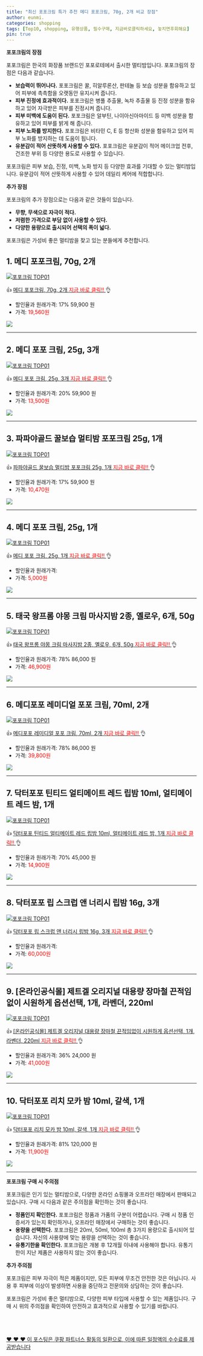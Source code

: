 ```yaml
---
title: "최신 포포크림 특가 추천 메디 포포크림, 70g, 2개 비교 장점"
author: eunmi.
categories: shopping
tags: [Top10, shopping, 유행상품, 필수구매, 지금바로클릭하세요, 놓치면후회해요]
pin: true
---
```

**포포크림의 장점**

포포크림은 한국의 화장품 브랜드인 포포로테에서 출시한 멀티밤입니다. 포포크림의 장점은 다음과 같습니다.

* **보습력이 뛰어나다.** 포포크림은 꿀, 히알루론산, 판테놀 등 보습 성분을 함유하고 있어 피부에 촉촉함을 오랫동안 유지시켜 줍니다.
* **피부 진정에 효과적이다.** 포포크림은 병풀 추출물, 녹차 추출물 등 진정 성분을 함유하고 있어 자극받은 피부를 진정시켜 줍니다.
* **피부 미백에 도움이 된다.** 포포크림은 알부틴, 나이아신아마이드 등 미백 성분을 함유하고 있어 피부를 밝게 해 줍니다.
* **피부 노화를 방지한다.** 포포크림은 비타민 C, E 등 항산화 성분을 함유하고 있어 피부 노화를 방지하는 데 도움이 됩니다.
* **유분감이 적어 산뜻하게 사용할 수 있다.** 포포크림은 유분감이 적어 메이크업 전후, 건조한 부위 등 다양한 용도로 사용할 수 있습니다.

포포크림은 피부 보습, 진정, 미백, 노화 방지 등 다양한 효과를 기대할 수 있는 멀티밤입니다. 유분감이 적어 산뜻하게 사용할 수 있어 데일리 케어에 적합합니다.

**추가 장점**

포포크림의 추가 장점으로는 다음과 같은 것들이 있습니다.

* **무향, 무색으로 자극이 적다.**
* **저렴한 가격으로 부담 없이 사용할 수 있다.**
* **다양한 용량으로 출시되어 선택의 폭이 넓다.**

포포크림은 가성비 좋은 멀티밤을 찾고 있는 분들에게 추천합니다.

   

## 1. 메디 포포크림, 70g, 2개

[![포포크림 TOP01](https://thumbnail10.coupangcdn.com/thumbnails/remote/230x230ex/image/retail/images/2e0cc0bf-a139-4b91-9815-ca8b563203792260130871900914105.png)](https://link.coupang.com/re/AFFSDP?lptag=AF3617701&subid=GithubCoopas&pageKey=86972091&traceid=V0-153&itemId=19037677930&vendorItemId=86297680364)


👍 [메디 포포크림, 70g, 2개 <font color=red> 지금 바로 클릭!! </font> ](https://link.coupang.com/re/AFFSDP?lptag=AF3617701&subid=GithubCoopas&pageKey=86972091&traceid=V0-153&itemId=19037677930&vendorItemId=86297680364) 👌 


- 할인율과 원래가격: 17%  59,900   원
- 가격: <span style='color:red'>19,560원</span>

[![](/discount_price.png)](https://link.coupang.com/re/AFFSDP?lptag=AF3617701&subid=GithubCoopas&pageKey=86972091&traceid=V0-153&itemId=19037677930&vendorItemId=86297680364)

---


   

## 2. 메디 포포 크림, 25g, 3개

[![포포크림 TOP01](https://thumbnail9.coupangcdn.com/thumbnails/remote/230x230ex/image/retail/images/a407f8cd-ce13-46b2-94b2-50117cbeacfb5732868046537331557.png)](https://link.coupang.com/re/AFFSDP?lptag=AF3617701&subid=GithubCoopas&pageKey=86972091&traceid=V0-153&itemId=3165717434&vendorItemId=85896128259)


👍 [메디 포포 크림, 25g, 3개 <font color=red> 지금 바로 클릭!! </font> ](https://link.coupang.com/re/AFFSDP?lptag=AF3617701&subid=GithubCoopas&pageKey=86972091&traceid=V0-153&itemId=3165717434&vendorItemId=85896128259) 👌 


- 할인율과 원래가격: 20%  59,900   원
- 가격: <span style='color:red'>13,500원</span>

[![](/discount_price.png)](https://link.coupang.com/re/AFFSDP?lptag=AF3617701&subid=GithubCoopas&pageKey=86972091&traceid=V0-153&itemId=3165717434&vendorItemId=85896128259)

---


   

## 3. 파파야골드 꿀보습 멀티밤 포포크림 25g, 1개

[![포포크림 TOP01](https://thumbnail10.coupangcdn.com/thumbnails/remote/230x230ex/image/rs_quotation_api/dlb6owyx/854515b8988c4e9aa6c9c76667d6210c.jpg)](https://link.coupang.com/re/AFFSDP?lptag=AF3617701&subid=GithubCoopas&pageKey=7444631820&traceid=V0-153&itemId=11225451673&vendorItemId=78502833973)


👍 [파파야골드 꿀보습 멀티밤 포포크림 25g, 1개 <font color=red> 지금 바로 클릭!! </font> ](https://link.coupang.com/re/AFFSDP?lptag=AF3617701&subid=GithubCoopas&pageKey=7444631820&traceid=V0-153&itemId=11225451673&vendorItemId=78502833973) 👌 


- 할인율과 원래가격: 17%  59,900   원
- 가격: <span style='color:red'>10,470원</span>

[![](/discount_price.png)](https://link.coupang.com/re/AFFSDP?lptag=AF3617701&subid=GithubCoopas&pageKey=7444631820&traceid=V0-153&itemId=11225451673&vendorItemId=78502833973)

---


   

## 4. 메디 포포 크림, 25g, 1개

[![포포크림 TOP01](https://thumbnail10.coupangcdn.com/thumbnails/remote/230x230ex/image/retail/images/23556359769894-194bc858-c163-4e1d-a2d0-781b23208b21.jpg)](https://link.coupang.com/re/AFFSDP?lptag=AF3617701&subid=GithubCoopas&pageKey=86972091&traceid=V0-153&itemId=273279121&vendorItemId=3661278675)


👍 [메디 포포 크림, 25g, 1개 <font color=red> 지금 바로 클릭!! </font> ](https://link.coupang.com/re/AFFSDP?lptag=AF3617701&subid=GithubCoopas&pageKey=86972091&traceid=V0-153&itemId=273279121&vendorItemId=3661278675) 👌 


- 할인율과 원래가격: 
- 가격: <span style='color:red'>5,000원</span>

[![](/discount_price.png)](https://link.coupang.com/re/AFFSDP?lptag=AF3617701&subid=GithubCoopas&pageKey=86972091&traceid=V0-153&itemId=273279121&vendorItemId=3661278675)

---


   

## 5. 태국 왕프롬 야몽 크림 마사지밤 2종, 옐로우, 6개, 50g

[![포포크림 TOP01](https://thumbnail6.coupangcdn.com/thumbnails/remote/230x230ex/image/vendor_inventory/6163/175ecc30805cc69920b3118fdef961f54e18589dfdd50ef0d5986147056d.png)](https://link.coupang.com/re/AFFSDP?lptag=AF3617701&subid=GithubCoopas&pageKey=7678078531&traceid=V0-153&itemId=20500721470&vendorItemId=87578888300)


👍 [태국 왕프롬 야몽 크림 마사지밤 2종, 옐로우, 6개, 50g <font color=red> 지금 바로 클릭!! </font> ](https://link.coupang.com/re/AFFSDP?lptag=AF3617701&subid=GithubCoopas&pageKey=7678078531&traceid=V0-153&itemId=20500721470&vendorItemId=87578888300) 👌 


- 할인율과 원래가격: 78%  86,000   원
- 가격: <span style='color:red'>46,900원</span>

[![](/discount_price.png)](https://link.coupang.com/re/AFFSDP?lptag=AF3617701&subid=GithubCoopas&pageKey=7678078531&traceid=V0-153&itemId=20500721470&vendorItemId=87578888300)

---


   

## 6. 메디포포 레미디얼 포포 크림, 70ml, 2개

[![포포크림 TOP01](https://thumbnail10.coupangcdn.com/thumbnails/remote/230x230ex/image/vendor_inventory/4a5f/29bb7ced58d0bb9fd0ed4cc80e331001c0f91e96d4d11dbea5d3f9d8b47d.jpg)](https://link.coupang.com/re/AFFSDP?lptag=AF3617701&subid=GithubCoopas&pageKey=6885169721&traceid=V0-153&itemId=19155500309&vendorItemId=86274330334)


👍 [메디포포 레미디얼 포포 크림, 70ml, 2개 <font color=red> 지금 바로 클릭!! </font> ](https://link.coupang.com/re/AFFSDP?lptag=AF3617701&subid=GithubCoopas&pageKey=6885169721&traceid=V0-153&itemId=19155500309&vendorItemId=86274330334) 👌 


- 할인율과 원래가격: 78%  86,000   원
- 가격: <span style='color:red'>39,800원</span>

[![](/discount_price.png)](https://link.coupang.com/re/AFFSDP?lptag=AF3617701&subid=GithubCoopas&pageKey=6885169721&traceid=V0-153&itemId=19155500309&vendorItemId=86274330334)

---


   

## 7. 닥터포포 틴티드 얼티메이트 레드 립밤 10ml, 얼티메이트 레드 밤, 1개

[![포포크림 TOP01](https://thumbnail8.coupangcdn.com/thumbnails/remote/230x230ex/image/retail/images/6518278268312175-d0567a74-8681-406c-b436-69846b2e1ec7.jpg)](https://link.coupang.com/re/AFFSDP?lptag=AF3617701&subid=GithubCoopas&pageKey=1776155845&traceid=V0-153&itemId=3024414829&vendorItemId=71012546405)


👍 [닥터포포 틴티드 얼티메이트 레드 립밤 10ml, 얼티메이트 레드 밤, 1개 <font color=red> 지금 바로 클릭!! </font> ](https://link.coupang.com/re/AFFSDP?lptag=AF3617701&subid=GithubCoopas&pageKey=1776155845&traceid=V0-153&itemId=3024414829&vendorItemId=71012546405) 👌 


- 할인율과 원래가격: 70%  45,000   원
- 가격: <span style='color:red'>14,900원</span>

[![](/discount_price.png)](https://link.coupang.com/re/AFFSDP?lptag=AF3617701&subid=GithubCoopas&pageKey=1776155845&traceid=V0-153&itemId=3024414829&vendorItemId=71012546405)

---


   

## 8. 닥터포포 립 스크럽 앤 너리시 립밤 16g, 3개

[![포포크림 TOP01](https://thumbnail6.coupangcdn.com/thumbnails/remote/230x230ex/image/retail/images/c654abe9-1821-4b10-b327-a1c3166579733276928307897868801.png)](https://link.coupang.com/re/AFFSDP?lptag=AF3617701&subid=GithubCoopas&pageKey=1923513634&traceid=V0-153&itemId=19495555669&vendorItemId=86605130477)


👍 [닥터포포 립 스크럽 앤 너리시 립밤 16g, 3개 <font color=red> 지금 바로 클릭!! </font> ](https://link.coupang.com/re/AFFSDP?lptag=AF3617701&subid=GithubCoopas&pageKey=1923513634&traceid=V0-153&itemId=19495555669&vendorItemId=86605130477) 👌 


- 할인율과 원래가격: 
- 가격: <span style='color:red'>60,000원</span>

[![](/discount_price.png)](https://link.coupang.com/re/AFFSDP?lptag=AF3617701&subid=GithubCoopas&pageKey=1923513634&traceid=V0-153&itemId=19495555669&vendorItemId=86605130477)

---


   

## 9. [온라인공식몰] 제트겔 오리지널 대용량 장마철 끈적임없이 시원하게 옵션선택, 1개, 라벤더, 220ml

[![포포크림 TOP01](https://thumbnail9.coupangcdn.com/thumbnails/remote/230x230ex/image/vendor_inventory/3712/27fe5271ebaa294e97416533090d61c4d5505ac35d6b980651cc0b5dc6ca.jpg)](https://link.coupang.com/re/AFFSDP?lptag=AF3617701&subid=GithubCoopas&pageKey=7531991388&traceid=V0-153&itemId=19778970013&vendorItemId=86623435789)


👍 [[온라인공식몰] 제트겔 오리지널 대용량 장마철 끈적임없이 시원하게 옵션선택, 1개, 라벤더, 220ml <font color=red> 지금 바로 클릭!! </font> ](https://link.coupang.com/re/AFFSDP?lptag=AF3617701&subid=GithubCoopas&pageKey=7531991388&traceid=V0-153&itemId=19778970013&vendorItemId=86623435789) 👌 


- 할인율과 원래가격: 36%  24,000   원
- 가격: <span style='color:red'>41,000원</span>

[![](/discount_price.png)](https://link.coupang.com/re/AFFSDP?lptag=AF3617701&subid=GithubCoopas&pageKey=7531991388&traceid=V0-153&itemId=19778970013&vendorItemId=86623435789)

---


   

## 10. 닥터포포 리치 모카 밤 10ml, 갈색, 1개

[![포포크림 TOP01](https://thumbnail9.coupangcdn.com/thumbnails/remote/230x230ex/image/retail/images/6518283221872535-c35edff6-d52c-4ef4-a09e-d158056e93f6.jpg)](https://link.coupang.com/re/AFFSDP?lptag=AF3617701&subid=GithubCoopas&pageKey=1923513677&traceid=V0-153&itemId=17316628251&vendorItemId=84487398529)


👍 [닥터포포 리치 모카 밤 10ml, 갈색, 1개 <font color=red> 지금 바로 클릭!! </font> ](https://link.coupang.com/re/AFFSDP?lptag=AF3617701&subid=GithubCoopas&pageKey=1923513677&traceid=V0-153&itemId=17316628251&vendorItemId=84487398529) 👌 


- 할인율과 원래가격: 81%  120,000   원
- 가격: <span style='color:red'>11,900원</span>

[![](/discount_price.png)](https://link.coupang.com/re/AFFSDP?lptag=AF3617701&subid=GithubCoopas&pageKey=1923513677&traceid=V0-153&itemId=17316628251&vendorItemId=84487398529)

---
**포포크림 구매 시 주의점**

포포크림은 인기 있는 멀티밤으로, 다양한 온라인 쇼핑몰과 오프라인 매장에서 판매되고 있습니다. 구매 시 다음과 같은 주의점을 확인하는 것이 좋습니다.

* **정품인지 확인한다.** 포포크림은 정품과 가품의 구분이 어렵습니다. 구매 시 정품 인증서가 있는지 확인하거나, 오프라인 매장에서 구매하는 것이 좋습니다.
* **용량을 선택한다.** 포포크림은 20ml, 50ml, 100ml 총 3가지 용량으로 출시되어 있습니다. 자신의 사용량에 맞는 용량을 선택하는 것이 좋습니다.
* **유통기한을 확인한다.** 포포크림은 개봉 후 12개월 이내에 사용해야 합니다. 유통기한이 지난 제품은 사용하지 않는 것이 좋습니다.

**추가 주의점**

포포크림은 피부 자극이 적은 제품이지만, 모든 피부에 무조건 안전한 것은 아닙니다. 사용 후 피부에 이상이 발생하면 사용을 중단하고 전문의와 상담하는 것이 좋습니다.

포포크림은 가성비 좋은 멀티밤으로, 다양한 피부 타입에 사용할 수 있는 제품입니다. 구매 시 위의 주의점을 확인하여 안전하고 효과적으로 사용할 수 있기를 바랍니다.<br><br><br><br><br> [ ❤ ❤ ❤ 이 포스팅은 쿠팡 파트너스 활동의 일환으로, 이에 따른 일정액의 수수료를 제공받습니다](https://link.coupang.com/a/bcEFyh)